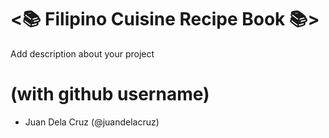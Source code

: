 # <📚 Filipino Cuisine Recipe Book 📚>

Add description about your project
  
# <Members> (with github username)
  * Juan Dela Cruz (@juandelacruz)
